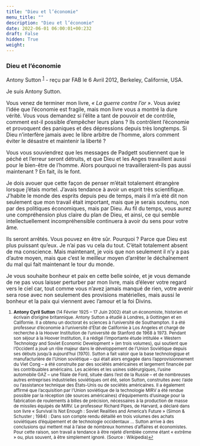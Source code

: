 ```yaml
---
title: "Dieu et l’économie"
menu_title: ""
description: "Dieu et l’économie"
date: 2022-06-01 06:00:01+00:232
draft: False
hidden: True
weight:
---
```

### Dieu et l’économie

Antony Sutton <sup id="a1">[1](#f1)</sup> - reçu par FAB le 6 Avril 2012, Berkeley, Californie, USA.

Je suis Antony Sutton.

Vous venez de terminer mon livre, *« La guerre contre l’or »*. Vous aviez l’idée que l’économie est fragile, mais mon livre vous a montré la dure vérité. Vous vous demandez si l’élite a tant de pouvoir et de contrôle, comment est-il possible d’empêcher leurs plans ? Ils contrôlent l’économie et provoquent des paniques et des dépressions depuis très longtemps. Si Dieu n’interfère jamais avec le libre arbitre de l’homme, alors comment éviter le désastre et maintenir la liberté ?

Vous vous souviendrez que les messages de Padgett soutiennent que le péché et l’erreur seront détruits, et que Dieu et les Anges travaillent aussi pour le bien-être de l’homme. Alors pourquoi ne travailleraient-ils pas aussi maintenant ? En fait, ils le font.

Je dois avouer que cette façon de penser m’était totalement étrangère lorsque j’étais mortel. J’avais tendance à avoir un esprit très scientifique. J’habite le monde des esprits depuis peu de temps, mais il m’a été dit non seulement que mon travail était important, mais que je serais soutenu, non par des politiques économiques, mais par Dieu. Au fil du temps, vous aurez une compréhension plus claire du plan de Dieu, et ainsi, ce qui semble intellectuellement incompréhensible continuera à avoir du sens pour votre âme.

Ils seront arrêtés. Vous pouvez en être sûr. Pourquoi ? Parce que Dieu est plus puissant qu’eux. Je n’ai pas vu cela du tout. C’était totalement absent de ma conscience. Mais maintenant, je vois que non seulement il n’y a pas d’autre moyen, mais que c’est le meilleur moyen d’arrêter le déchaînement du mal qui fait maintenant le tour du monde.

Je vous souhaite bonheur et paix en cette belle soirée, et je vous demande de ne pas vous laisser perturber par mon livre, mais d’élever votre regard vers le ciel car, tout comme vous n’avez jamais manqué de rien, votre avenir sera rose avec non seulement des provisions matérielles, mais aussi le bonheur et la paix qui viennent avec l’amour et la foi Divins.
<small>

1. <large id="f1"> **Antony Cyril Sutton** (14 Février 1925 – 17 Juin 2002) était un économiste, historien et écrivain d’origine britannique. Antony Sutton a étudié à Londres, à Gottingen et en Californie. Il a obtenu un doctorat ès sciences à l’université de Southampton. Il a été professeur d’économie à l’université d’État de Californie à Los Angeles et chargé de recherche à la Hoover Institution de l’université de Stanford de 1968 à 1973. Pendant son séjour à la Hoover Institution, il a rédigé l’importante étude intitulée « Western Technology and Soviet Economic Development » (en trois volumes), qui soutient que l’Occident a joué un rôle majeur dans le développement de l’Union Soviétique depuis ses débuts jusqu’à aujourd’hui (1970). Sutton a fait valoir que la base technologique et manufacturière de l’Union soviétique – qui était alors engagée dans l’approvisionnement du Viet Cong – a été construite par des sociétés américaines et largement financée par les contribuables américains. Les aciéries et les usines sidérurgiques, l’usine automobile GAZ – une filiale de Ford, située dans l’est de la Russie – et de nombreuses autres entreprises industrielles soviétiques ont été, selon Sutton, construites avec l’aide ou l’assistance technique des États-Unis ou de sociétés américaines. Il a également affirmé que l’acquisition par l’Union soviétique de la technologie MIRV a été rendue possible par la réception (de sources américaines) d’équipements d’usinage pour la fabrication de roulements à billes de précision, nécessaires à la production de masse de missiles équipés de MIRV. Le professeur Richard Pipes, de Harvard, a déclaré dans son livre « Survival Is Not Enough : Soviet Realities and America’s Future » (Simon & Schuster ; 1984) : Dans son compte rendu détaillé en trois volumes des achats soviétiques d’équipement et de technologie occidentaux … Sutton arrive à des conclusions qui mettent mal à l’aise de nombreux hommes d’affaires et économistes. Pour cette raison, son travail a tendance à être rejeté d’emblée comme étant « extrême » ou, plus souvent, à être simplement ignoré. (Source : Wikipedia)[↩](#a1)
